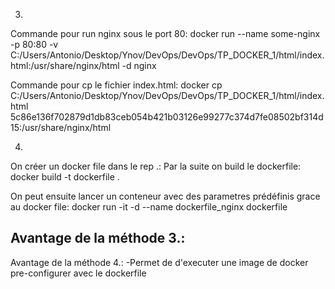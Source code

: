 
3.
Commande pour run nginx sous le port 80:
docker run --name some-nginx -p 80:80 -v C:/Users/Antonio/Desktop/Ynov/DevOps/DevOps/TP_DOCKER_1/html/index.html:/usr/share/nginx/html -d nginx


Commande pour cp le fichier index.html:
docker cp C:/Users/Antonio/Desktop/Ynov/DevOps/DevOps/TP_DOCKER_1/html/index.html 5c86e136f702879d1db83ceb054b421b03126e99277c374d7fe08502bf314d15:/usr/share/nginx/html


4.
On créer un docker file dans le rep .:
Par la suite on build le dockerfile:
docker build -t dockerfile .

On peut ensuite lancer un conteneur avec des parametres prédéfinis grace au docker file:
docker run -it -d --name dockerfile_nginx dockerfile  


Avantage de la méthode 3.:
-


Avantage de la méthode 4.:
-Permet de d'executer une image de docker pre-configurer avec le dockerfile
